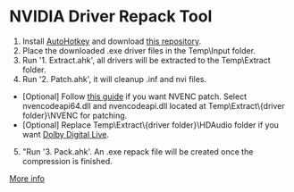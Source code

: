 # NVIDIA Driver Repack Tool

 1. Install [AutoHotkey](https://www.autohotkey.com/download/ahk-v2.exe) and download [this repository](https://github.com/alanfox2000software/NVRepackTool/archive/refs/heads/main.zip).
 2. Place the downloaded .exe driver files in the Temp\Input folder.
 3. Run '1. Extract.ahk', all drivers will be extracted to the Temp\Extract folder.
 4. Run '2. Patch.ahk', it will cleanup .inf and nvi files.
   - [Optional] Follow [this guide](https://github.com/keylase/nvidia-patch/tree/master/win) if you want NVENC patch. Select nvencodeapi64.dll and nvencodeapi.dll located at Temp\Extract\\{driver folder}\NVENC for patching.
   - [Optional] Replace Temp\Extract\\{driver folder}\HDAudio folder if you want [Dolby Digital Live](https://github.com/alanfox2000software/NVRepackTool/tree/ddl/hdaudio).
 5. "Run '3. Pack.ahk'. An .exe repack file will be created once the compression is finished.

[More info](https://puresoftapps-nvidia.blogspot.com/)

